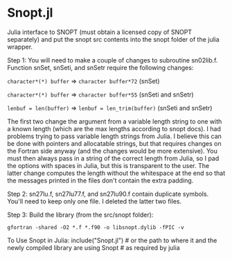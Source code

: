 # Snopt.jl
Julia interface to SNOPT (must obtain a licensed copy of SNOPT separately) and put the snopt src contents into the snopt folder of the julia wrapper.

Step 1: You will need to make a couple of changes to subroutine sn02lib.f. Function snSet, snSeti, and snSetr require the following changes:

`character*(*) buffer` => `character buffer*72`   (snSet)

`character*(*) buffer` => `character buffer*55`  (snSeti and snSetr)

`lenbuf = len(buffer)` => `lenbuf = len_trim(buffer)`  (snSeti and snSetr)

The first two change the argument from a variable length string to one with a known length (which are the max lengths according to snopt docs).  I had problems trying to pass variable length strings from Julia.  I believe this can be done with pointers and allocatable strings, but that requires changes on the Fortran side anyway (and the changes would be more extensive).  You must then always pass in a string of the correct length from Julia, so I pad the options with spaces in Julia, but this is transparent to the user.  The latter change computes the length without the whitespace at the end so that the messages printed in the files don't contain the extra padding.

Step 2: sn27lu.f, sn27lu77.f, and sn27lu90.f contain duplicate symbols.  You'll need to keep only one file.  I deleted the latter two files.

Step 3: Build the library (from the src/snopt folder):

`gfortran -shared -O2 *.f *.f90 -o libsnopt.dylib -fPIC -v`

To Use Snopt in Julia:
include("Snopt.jl") # or the path to where it and the newly compiled library are
using Snopt # as required by julia
